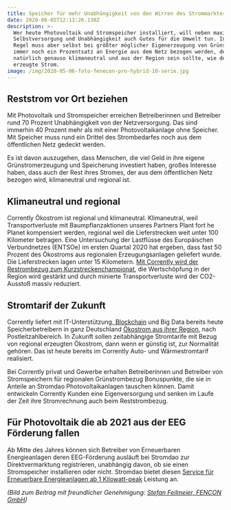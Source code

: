 ```yaml
---
title: Speicher für mehr Unabhängigkeit von den Wirren des Strommarktes
date: 2020-06-05T12:13:26.130Z
description: >-
  Wer heute Photovoltaik und Stromspeicher installiert, will neben maximaler
  Selbstversorgung und Unabhängigkeit auch Gutes für die Umwelt tun. In der
  Regel muss aber selbst bei größter möglicher Eigenerzeugung von Grünstrom
  immer noch ein Prozentsatz an Energie aus dem Netz bezogen werden, der
  natürlich genauso klimaneutral und aus der Region sein sollte, wie der selbst
  erzeugte Strom.   
image: /img/2020-05-06-foto-fenecon-pro-hybrid-10-serie.jpg
---
```

## Reststrom vor Ort beziehen

Mit Photovoltaik und Stromspeicher erreichen Betreiberinnen und Betreiber rund 70 Prozent Unabhängigkeit von der Netzversorgung. Das sind immerhin 40 Prozent mehr als mit einer Photovoltaikanlage ohne Speicher. Mit Speicher muss rund ein Drittel des Strombedarfes noch aus dem öffentlichen Netz gedeckt werden. 

Es ist davon auszugehen, dass Menschen, die viel Geld in ihre eigene Grünstromerzeugung und Speicherung investiert haben, großes Interesse haben, dass auch der Rest ihres Stromes, der aus dem öffentlichen Netz bezogen wird, klimaneutral und regional ist. 

## Klimaneutral und regional

Corrently Ökostrom ist regional und klimaneutral. Klimaneutral, weil Transportverluste mit Baumpflanzaktionen unseres Partners Plant fort he Planet kompensiert werden, regional weil die Lieferstrecken weit unter 100 Kilometer betragen. Eine Untersuchung der Lastflüsse des Europäischen Verbundnetzes (ENTSOe) im ersten Quartal 2020 hat ergeben, dass fast 50 Prozent des Ökostroms aus regionalen Erzeugungsanlagen geliefert wurde. Die Lieferstrecken lagen unter 15 Kilometern. [Mit Corrently wird der Restrombezug zum Kurzstreckenchampionat](https://corrently.blog/post/nachhaltiger-reststrom/), die Wertschöpfung in der Region wird gestärkt und durch minierte Transportverluste wird der CO2-Ausstoß massiv reduziert.

## Stromtarif der Zukunft

Corrently liefert mit IT-Unterstützung,[ Blockchain](https://www.corrently.de/hintergrund/digitalisierung-mit-corrently.html) und Big Data bereits heute Speicherbetreibern in ganz Deutschland [Ökostrom aus ihrer Region](https://www.corrently.de/tarifrechner.html), nach Postleitzahlbereich. In Zukunft sollen zeitabhängige Stromtarife mit Bezug von regional erzeugten Ökostrom, dann wenn er günstig ist, zur Normalität gehören. Das ist heute bereits im Corrently Auto- und Wärmestromtarif realisiert.

Bei Corrently privat und Gewerbe erhalten Betreiberinnen und Betreiber von Stromspeichern für regionalen Grünstrombezug Bonuspunkte, die sie in Anteile an Stromdao Photovoltaikanlagen tauschen können. Damit entwickeln Corrently Kunden eine Eigenversorgung und senken im Laufe der Zeit ihre Stromrechnung auch beim Reststrombezug.

## Für Photovoltaik die ab 2021 aus der EEG Förderung fallen

Ab Mitte des Jahres können sich Betreiber von Erneuerbaren Energieanlagen deren EEG-Förderung ausläuft bei Stromdao zur Direktvermarktung registrieren, unabhängig davon, ob sie einen Stromspeicher installieren oder nicht. Stromdao bietet diesen [Service für Erneuerbare Energieanlagen ab 1 Kilowatt-peak](https://www.corrently.de/transparenz/wind-und-solarstromabnahme/) Leistung an.

_(Bild zum Beitrag mit freundlicher Genehmigung:_ [_Stefan Feilmeier, FENCON GmbH_](https://www.fenecon.de/)_)_
